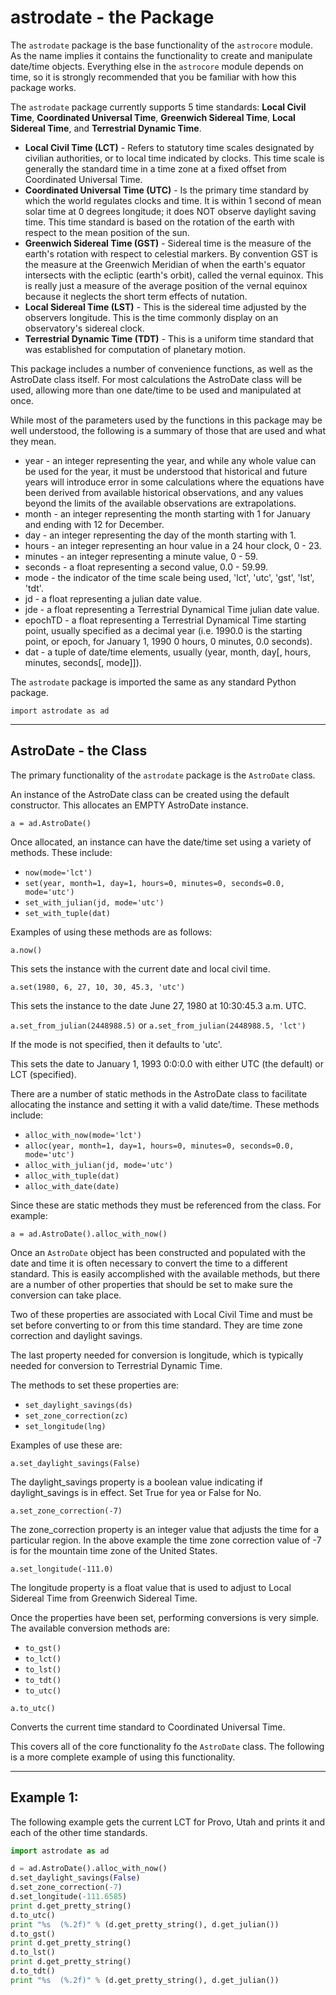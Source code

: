 # astrodate - the Package

The ```astrodate``` package is the base functionality of the ```astrocore``` module. As the name implies it contains the functionality to create and manipulate date/time objects. Everything else in the ```astrocore``` module depends on time, so it is strongly recommended that you be familiar with how this package works.

The ```astrodate``` package currently supports 5 time standards: **Local Civil Time**, **Coordinated Universal Time**, **Greenwich Sidereal Time**, **Local Sidereal Time**, and **Terrestrial Dynamic Time**.

* **Local Civil Time (LCT)** - Refers to statutory time scales designated by civilian authorities, or to local time indicated by clocks. This time scale is generally the standard time in a time zone at a fixed offset from Coordinated Universal Time.
* **Coordinated Universal Time (UTC)** - Is the primary time standard by which the world regulates clocks and time. It is within 1 second of mean solar time at 0 degrees longitude; it does NOT observe daylight saving time. This time standard is based on the rotation of the earth with respect to the mean position of the sun.
* **Greenwich Sidereal Time (GST)** - Sidereal time is the measure of the earth's rotation with respect to celestial markers. By convention GST is the measure at the Greenwich Meridian of when the earth's equator intersects with the ecliptic (earth's orbit), called the vernal equinox. This is really just a measure of the average position of the vernal equinox because it neglects the short term effects of nutation.
* **Local Sidereal Time (LST)** - This is the sidereal time adjusted by the observers longitude. This is the time commonly display on an observatory's sidereal clock.
* **Terrestrial Dynamic Time (TDT)** - This is a uniform time standard that was established for computation of planetary motion.

This package includes a number of convenience functions, as well as the AstroDate class itself. For most calculations the AstroDate class will be used, allowing more than one date/time to be used and manipulated at once.

While most of the parameters used by the functions in this package may be well understood, the following is a summary of those that are used and what they mean.

* year - an integer representing the year, and while any whole value can be used for the year, it must be understood that historical and future years will introduce error in some calculations where the equations have been derived from available historical observations, and any values beyond the limits of the available observations are extrapolations.
* month - an integer representing the month starting with 1 for January and ending with 12 for December.
* day - an integer representing the day of the month starting with 1.
* hours - an integer representing an hour value in a 24 hour clock, 0 - 23.
* minutes - an integer representing a minute value, 0 - 59.
* seconds - a float representing a second value, 0.0 - 59.99.
* mode - the indicator of the time scale being used, 'lct', 'utc', 'gst', 'lst', 'tdt'.
* jd - a float representing a julian date value.
* jde - a float representing a Terrestrial Dynamical Time julian date value.
* epochTD - a float representing a Terrestrial Dynamical Time starting point, usually specified as a decimal year (i.e. 1990.0 is the starting point, or epoch, for January 1, 1990 0 hours, 0 minutes, 0.0 seconds).
* dat - a tuple of date/time elements, usually (year, month, day[, hours, minutes, seconds[, mode]]).

The ```astrodate``` package is imported the same as any standard Python package.

```import astrodate as ad```

---

## AstroDate - the Class

The primary functionality of the ```astrodate``` package is the ```AstroDate``` class.

An instance of the AstroDate class can be created using the default constructor. This allocates an EMPTY AstroDate instance.

```a = ad.AstroDate()```

Once allocated, an instance can have the date/time set using a variety of methods. These include:

* ```now(mode='lct')```
* ```set(year, month=1, day=1, hours=0, minutes=0, seconds=0.0, mode='utc')```
* ```set_with_julian(jd, mode='utc')```
* ```set_with_tuple(dat)```

Examples of using these methods are as follows:

```a.now()```

This sets the instance with the current date and local civil time.

```a.set(1980, 6, 27, 10, 30, 45.3, 'utc')```

This sets the instance to the date June 27, 1980 at 10:30:45.3 a.m. UTC.

```a.set_from_julian(2448988.5)``` or ```a.set_from_julian(2448988.5, 'lct')```

If the mode is not specified, then it defaults to 'utc'.

This sets the date to January 1, 1993 0:0:0.0 with either UTC (the default) or LCT (specified).

There are a number of static methods in the AstroDate class to facilitate allocating the instance and setting it with a valid date/time. These methods include:

* ```alloc_with_now(mode='lct')```
* ```alloc(year, month=1, day=1, hours=0, minutes=0, seconds=0.0, mode='utc')```
* ```alloc_with_julian(jd, mode='utc')```
* ```alloc_with_tuple(dat)```
* ```alloc_with_date(date)```

Since these are static methods they must be referenced from the class. For example:

```a = ad.AstroDate().alloc_with_now()```

Once an ```AstroDate``` object has been constructed and populated with the date and time it is often necessary to convert the time to a different standard. This is easily accomplished with the available methods, but there are a number of other properties that should be set to make sure the conversion can take place.

Two of these properties are associated with Local Civil Time and must be set before converting to or from this time standard. They are time zone correction and daylight savings.

The last property needed for conversion is longitude, which is typically needed for conversion to Terrestrial Dynamic Time.

The methods to set these properties are:

* ```set_daylight_savings(ds)```
* ```set_zone_correction(zc)```
* ```set_longitude(lng)```

Examples of use these are:

```a.set_daylight_savings(False)```

The daylight_savings property is a boolean value indicating if daylight_savings is in effect. Set True for yea or False for No.

```a.set_zone_correction(-7)```

The zone_correction property is an integer value that adjusts the time for a particular region. In the above example the time zone correction value of -7 is for the mountain time zone of the United States.

```a.set_longitude(-111.0)```

The longitude property is a float value that is used to adjust to Local Sidereal Time from Greenwich Sidereal Time.

Once the properties have been set, performing conversions is very simple. The available conversion methods are:

* ```to_gst()```
* ```to_lct()```
* ```to_lst()```
* ```to_tdt()```
* ```to_utc()```

```a.to_utc()```

Converts the current time standard to Coordinated Universal Time.

This covers all of the core functionality fo the ```AstroDate``` class. The following is a more complete example of using this functionality.

---

## Example 1:

The following example gets the current LCT for Provo, Utah and prints it and each of the other time standards.

```python
import astrodate as ad

d = ad.AstroDate().alloc_with_now()
d.set_daylight_savings(False)
d.set_zone_correction(-7)
d.set_longitude(-111.6585)
print d.get_pretty_string()
d.to_utc()
print "%s  (%.2f)" % (d.get_pretty_string(), d.get_julian())
d.to_gst()
print d.get_pretty_string()
d.to_lst()
print d.get_pretty_string()
d.to_tdt()
print "%s  (%.2f)" % (d.get_pretty_string(), d.get_julian())
```

